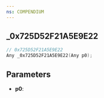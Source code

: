 ```yaml
---
ns: COMPENDIUM
---
```

## _0x725D52F21A5E9E22

```c
// 0x725D52F21A5E9E22
Any _0x725D52F21A5E9E22(Any p0);
```

## Parameters
* **p0**:
